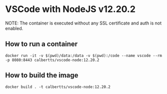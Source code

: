 # VSCode with NodeJS v12.20.2

NOTE: The container is executed without any SSL certificate and auth is not enabled.

## How to run a container
```
docker run -it -v $(pwd)/data:/data -v $(pwd):/code --name vscode --rm -p 8080:8443 calbertts/vscode-node:12.20.2
```

## How to build the image
```
docker build . -t calbertts/vscode-node:12.20.2
```
